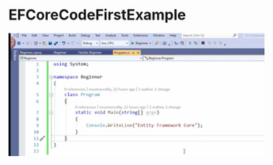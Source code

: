 # EFCoreCodeFirstExample  
  
![test image](./EFCoreCodeFirstExample/Images/test.png "Mouse over test file text")  

